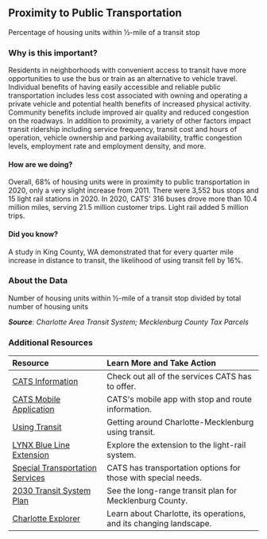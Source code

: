 ## Proximity to Public Transportation
Percentage of housing units within &#189;-mile of a transit stop

### Why is this important?
Residents in neighborhoods with convenient access to transit have more opportunities to use the bus or train as an alternative to vehicle travel. Individual benefits of having easily accessible and reliable public transportation includes less cost associated with owning and operating a private vehicle and potential health benefits of increased physical activity. Community benefits include improved air quality and reduced congestion on the roadways. In addition to proximity, a variety of other factors impact transit ridership including service frequency, transit cost and hours of operation, vehicle ownership and parking availability, traffic congestion levels, employment rate and employment density, and more.

#### How are we doing?
Overall, 68% of housing units were in proximity to public transportation in 2020, only a very slight increase from 2011. There were 3,552 bus stops and 15 light rail stations in 2020. In 2020, CATS' 316 buses drove more than 10.4 million miles, serving 21.5 million customer trips. Light rail added 5 million trips.

#### Did you know?
A study in King County, WA demonstrated that for every quarter mile increase in distance to transit, the likelihood of using transit fell by 16%.

### About the Data
Number of housing units within &#189;-mile of a transit stop divided by total number of housing units

_**Source**: Charlotte Area Transit System; Mecklenburg County Tax Parcels_

### Additional Resources
|Resource | Learn More and Take Action|
|:- |:- |
|[CATS Information](http://charlottenc.gov/cats/Pages/default.aspx)| Check out all of the services CATS has to offer.
|[CATS Mobile Application](https://www.charlottenc.gov/CATS/Bus/Riding-CATS)| CATS's mobile app with stop and route information.
|[Using Transit](http://www.charlottesgotalot.com/getting-around)| Getting around Charlotte-Mecklenburg using transit.
|[LYNX Blue Line Extension](https://www.charlottenc.gov/CATS/Rail)| Explore the extension to the light-rail system.
|[Special Transportation Services](https://www.charlottenc.gov/CATS/Paratransit)| CATS has transportation options for those with special needs.
|[2030 Transit System Plan](https://www.charlottenc.gov/CATS/Transit-Planning) |See the long-range transit plan for Mecklenburg County.
| [Charlotte Explorer](https://explore.charlottenc.gov/)| Learn about Charlotte, its operations, and its changing landscape.
